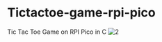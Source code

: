 # Tictactoe-game-rpi-pico
Tic Tac Toe Game  on RPI Pico in C
![2](https://github.com/Ruknuddinasrari/Tictactoe-game-rpi-pico/assets/49069833/aae0dcda-ff30-4c2f-b1ec-134261c67340)

